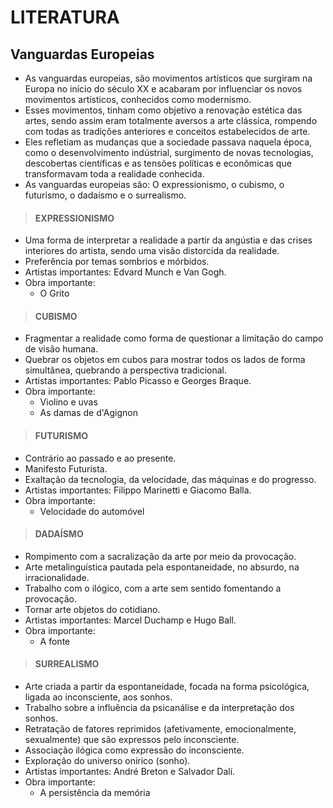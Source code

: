 # LITERATURA

## Vanguardas Europeias
* As vanguardas europeias, são movimentos artísticos que surgiram na Europa no início do século XX e acabaram por influenciar os novos movimentos artísticos, conhecidos como modernismo.
* Esses movimentos, tinham como objetivo a renovação estética das artes, sendo assim eram totalmente aversos a arte clássica, rompendo com todas as tradições anteriores e conceitos estabelecidos de arte.
* Eles refletiam as mudanças que a sociedade passava naquela época, como o desenvolvimento indústrial, surgimento de novas tecnologias, descobertas científicas e as tensões políticas e econômicas que transformavam toda a realidade conhecida.
* As vanguardas europeias são: O expressionismo, o cubismo, o futurismo, o dadaísmo e o surrealismo.

> #### EXPRESSIONISMO
* Uma forma de interpretar a realidade a partir da angústia e das crises interiores do artista, sendo uma visão distorcida da realidade.
* Preferência por temas sombrios e mórbidos.
* Artistas importantes: Edvard Munch e Van Gogh.
* Obra importante: 
  - O Grito

> #### CUBISMO
* Fragmentar a realidade como forma de questionar a limitação do campo de visão humana.
* Quebrar os objetos em cubos para mostrar todos os lados de forma simultânea, quebrando a perspectiva tradicional.
* Artistas importantes: Pablo Picasso e Georges Braque.
* Obra importante: 
  - Violino e uvas 
  - As damas de d'Agignon

> #### FUTURISMO
* Contrário ao passado e ao presente.
* Manifesto Futurista.
* Exaltação da tecnologia, da velocidade, das máquinas e do progresso.
* Artistas importantes: Filippo Marinetti e Giacomo Balla.
* Obra importante: 
  - Velocidade do automóvel

> #### DADAÍSMO
* Rompimento com a sacralização da arte por meio da provocação.
* Arte metalinguística pautada pela espontaneidade, no absurdo, na irracionalidade.
* Trabalho com o ilógico, com a arte sem sentido fomentando a provocação.
* Tornar arte objetos do cotidiano.
* Artistas importantes: Marcel Duchamp e Hugo Ball.
* Obra importante: 
  - A fonte

> #### SURREALISMO
* Arte criada a partir da espontaneidade, focada na forma psicológica, ligada ao inconsciente, aos sonhos.
* Trabalho sobre a influência da psicanálise e da interpretação dos sonhos.
* Retratação de fatores reprimidos (afetivamente, emocionalmente, sexualmente) que são expressos pelo inconsciente. 
* Associação ilógica como expressão do inconsciente.
* Exploração do universo onírico (sonho).
* Artistas importantes: André Breton e Salvador Dalí.
* Obra importante: 
  - A persistência da memória